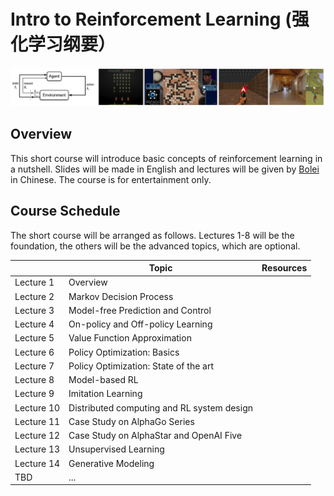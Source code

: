 # Intro to Reinforcement Learning (强化学习纲要）
![teaser](asset/teaser.png)
## Overview
This short course will introduce basic concepts of reinforcement learning in a nutshell. Slides will be made in English and lectures will be given by [Bolei](http://bzhou.ie.cuhk.edu.hk/) in Chinese. The course is for entertainment only.  

## Course Schedule
The short course will be arranged as follows. Lectures 1-8 will be the foundation, the others will be the advanced topics, which are optional.

|            	| Topic                                      	| Resources 	|
|------------	|--------------------------------------------	|-----------	|
|  Lecture 1 	| Overview                                   	|           	|
|  Lecture 2 	| Markov Decision Process                    	|           	|
|  Lecture 3 	| Model-free Prediction and Control          	|           	|
|  Lecture 4 	| On-policy and Off-policy Learning          	|           	|
|  Lecture 5 	| Value Function Approximation               	|           	|
|  Lecture 6 	| Policy Optimization: Basics                	|           	|
|  Lecture 7 	| Policy Optimization: State of the art      	|           	|
|  Lecture 8 	| Model-based RL                             	|           	|
|  Lecture 9 	| Imitation Learning                         	|           	|
| Lecture 10 	| Distributed computing and RL system design 	|           	|
| Lecture 11 	| Case Study on AlphaGo Series               	|           	|
| Lecture 12 	| Case Study on AlphaStar and OpenAI Five    	|           	|
| Lecture 13 	| Unsupervised Learning                      	|           	|
| Lecture 14 	| Generative Modeling                        	|           	|
| TBD        	| ...                                        	|           	|

